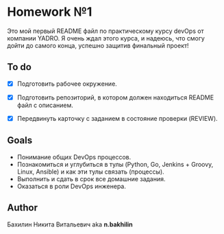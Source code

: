 # Homework №1
Это мой первый README файл по практическому курсу devOps от компании YADRO. Я очень ждал этого курса, и надеюсь, что смогу дойти до самого конца, успешно защитив финальный проект!


## To do
- [x] Подготовить рабочее окружение.
- [x] Подготовить репозиторий, в котором должен находиться README файл с описанием.
- [x]  Передвинуть карточку с заданием в состояние проверки (REVIEW).


## Goals
* Понимание общих DevOps процессов.
* Познакомиться и углубиться в тулы (Python, Go, Jenkins + Groovy, Linux, Ansible) и как эти тулы связать
(процессы).
* Выполнить и сдать в срок все домашние задания.
* Оказаться в роли DevOps инженера.


## Author
Бахилин Никита Витальевич aka <b>n.bakhilin</b>

